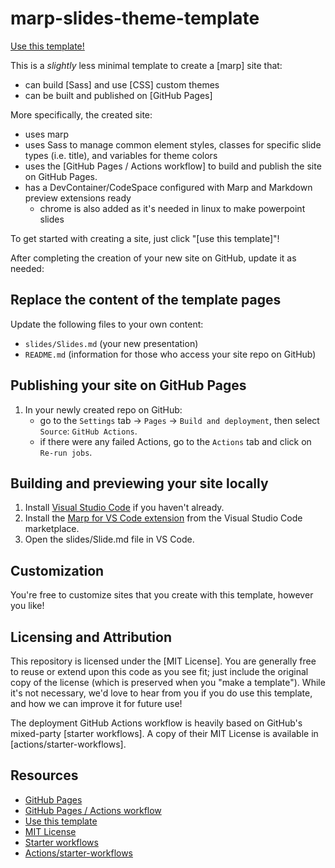 # marp-slides-theme-template

[Use this template!](https://github.com/jgarverick/marp-slides-theme-template/generate)

This is a *slightly* less minimal template to create a [marp] site that:

- can build [Sass] and use [CSS] custom themes 
- can be built and published on [GitHub Pages]

More specifically, the created site:

- uses marp
- uses Sass to manage common element styles, classes for specific slide types (i.e. title), and variables for theme colors
- uses the [GitHub Pages / Actions workflow] to build and publish the site on GitHub Pages.
- has a DevContainer/CodeSpace configured with Marp and Markdown preview extensions ready
  - chrome is also added as it's needed in linux to make powerpoint slides

To get started with creating a site, just click "[use this template]"!

After completing the creation of your new site on GitHub, update it as needed:

## Replace the content of the template pages

Update the following files to your own content:

- `slides/Slides.md` (your new presentation)
- `README.md` (information for those who access your site repo on GitHub)


## Publishing your site on GitHub Pages

1.  In your newly created repo on GitHub:
    - go to the `Settings` tab -> `Pages` -> `Build and deployment`, then select `Source`: `GitHub Actions`.
    - if there were any failed Actions, go to the `Actions` tab and click on `Re-run jobs`.

## Building and previewing your site locally

1. Install [Visual Studio Code](https://code.visualstudio.com/) if you haven't already.
2. Install the [Marp for VS Code extension](https://marketplace.visualstudio.com/items?itemName=marp-team.marp-vscode) from the Visual Studio Code marketplace.
3. Open the slides/Slide.md file in VS Code.

## Customization

You're free to customize sites that you create with this template, however you like!

## Licensing and Attribution

This repository is licensed under the [MIT License]. You are generally free to reuse or extend upon this code as you see fit; just include the original copy of the license (which is preserved when you "make a template"). While it's not necessary, we'd love to hear from you if you do use this template, and how we can improve it for future use!

The deployment GitHub Actions workflow is heavily based on GitHub's mixed-party [starter workflows]. A copy of their MIT License is available in [actions/starter-workflows].

## Resources

- [GitHub Pages](https://docs.github.com/en/pages)
- [GitHub Pages / Actions workflow](https://github.blog/changelog/2022-07-27-github-pages-custom-github-actions-workflows-beta/)
- [Use this template](https://github.com/jgarverick/marp-slides-theme-template/generate)
- [MIT License](https://en.wikipedia.org/wiki/MIT_License)
- [Starter workflows](https://github.com/actions/starter-workflows/blob/main/pages/jekyll.yml)
- [Actions/starter-workflows](https://github.com/actions/starter-workflows/blob/main/LICENSE)
